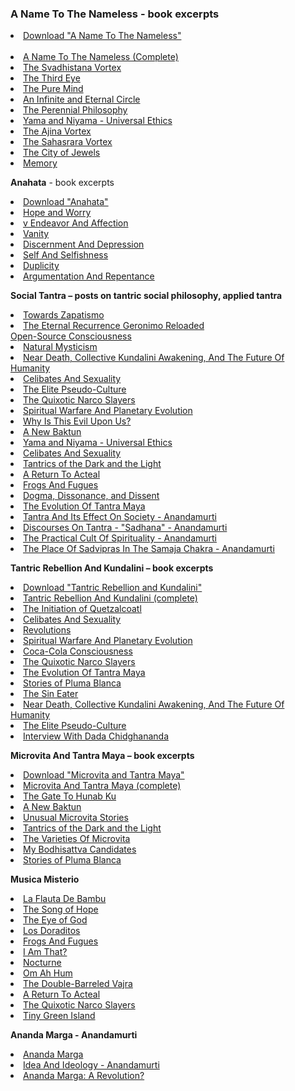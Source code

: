 ### A Name To The Nameless - book excerpts
<li><a href="http://data.elmisterio.org/books/a-name-to-the-nameless.pdf">Download "A Name To The Nameless"</a></li> <li><a href="http://elmisterio.org/a-name-to-the-nameless">  A Name To The Nameless (Complete)</a></li>   <li><a href="http://elmisterio.org/the-svadhistana-vortex">   The Svadhistana Vortex</a></li>  <li><a href="http://elmisterio.org/the-third-eye">   The Third Eye </a></li>  <li><a href="http://elmisterio.org/the-pure-mind">   The Pure Mind </a></li>  <li><a href="http://elmisterio.org/an-infinite-and-eternal-circle">   An Infinite and Eternal Circle </a></li>  <li><a href="http://elmisterio.org/the-perennial-philosophy">   The Perennial Philosophy </a></li>  <li><a href="http://elmisterio.org/yama-and-niyama-universal-ethics">   Yama and Niyama - Universal Ethics </a></li>  <li><a href="http://elmisterio.org/the-ajina-vortex">   The Ajina Vortex </a></li>  <li><a href="http://elmisterio.org/the-sahasrara-vortex">   The Sahasrara Vortex </a></li>  <li><a href="http://elmisterio.org/the-city-of-jewels">   The City of Jewels </a></li>  <li><a href="http://elmisterio.org/memory">   Memory </a> </li> 


<strong>Anahata</strong>  - book excerpts
<li><a href="http://data.elmisterio.org/books/anahata.pdf">Download "Anahata"</a></li> <li><a href="http://elmisterio.org/hope-and-worry">   Hope and Worry </a>   <li><a href="http://elmisterio.org/endeavor-and-affection">v   Endeavor And Affection </a></li>    <li><a href="http://elmisterio.org/vanity">   Vanity </a></li>   <li><a href="http://elmisterio.org/discernment-and-depression">   Discernment And Depression </a> </li>  <li><a href="http://elmisterio.org/self-and-selfishness">   Self And Selfishness </a></li>   <li><a href="http://elmisterio.org/duplicity">   Duplicity </a></li>   <li><a href="http://elmisterio.org/argumentation-and-repentance">   Argumentation And Repentance </a></li>

<strong>Social Tantra – posts on tantric social philosophy, applied tantra</strong>

<li><a href="http://elmisterio.org/towards-zapatismo">   Towards Zapatismo </a>  <li><a href="http://elmisterio.org/the-eternal-recurrence">   The Eternal Recurrence </a>  
<a href="http://elmisterio.org/geronimo-reloaded">   Geronimo Reloaded </a></li>  <a href="http://elmisterio.org/open-source-consciousness">   Open-Source Consciousness </a></li>  <li><a href="http://elmisterio.org/natural-mysticism">   Natural Mysticism </a></li>  <li><a href="http://elmisterio.org/near-death,-collective-kundalini-awakening-and-the-future-of-humanity">   Near Death, Collective Kundalini Awakening, And The Future Of Humanity </a></li>   <li><a href="http://elmisterio.org/celibates-and-sexuality">   Celibates And Sexuality </a> </li>  <li><a href="http://elmisterio.org/the-elite-pseudo-culture">   The Elite Pseudo-Culture </a></li>   <li><a href="http://elmisterio.org/the-quizotic-narco-slayers">   The Quixotic Narco Slayers </a></li> <li><a href="http://elmisterio.org/spiritual-warfare-and-planetary-evolution">   Spiritual Warfare And Planetary Evolution </a></li>   <li><a href="http://elmisterio.org/why-is-this-evil-upon-us?">   Why Is This Evil Upon Us? </a></li>   <li><a href="http://elmisterio.org/a-new-baktun"> A New Baktun</a></li>  <li><a href="http://elmisterio.org/yama-and-niyama-universal-ethics">   Yama and Niyama - Universal Ethics </a>   <li><a href="http://elmisterio.org/celibates-and-sexuality">   Celibates And Sexuality </a>   <li><a href="http://elmisterio.org/tantrics-of-the-dark-and-the-light">   Tantrics of the Dark and the Light </a></li>  <li><a href="http://elmisterio.org/a-return-to-acteal">   A Return To Acteal </a></li>   <li><a href="http://elmisterio.org/frogs-and-fugues">   Frogs And Fugues </a></li>  <li><a href="http://elmisterio.org/dogma-dissonance-and-dissent">   Dogma, Dissonance, and Dissent </a></li>  <li><a href="http://elmisterio.org/the-evolution-of-tantra-maya">   The Evolution Of Tantra Maya </a></li>   <li><a href="http://elmisterio.org/tantra-and-its-effect-on-society--anandamurti">   Tantra And Its Effect On Society - Anandamurti </a> </li>   
<li> <a href="http://elmisterio.org/discourses-on-tantra--anandamurti">   Discourses On Tantra - "Sadhana" - Anandamurti </a> </li>   <li> <a href="http://elmisterio.org/the-practical-cult-of-spirituality--anandamurti">   The Practical Cult Of Spirituality - Anandamurti </a> </li> <li> <a href="http://elmisterio.org/the-place-of-sadvipras-in-the-samaja-cakra--anandamurti ">   The Place Of Sadvipras In The Samaja Chakra - Anandamurti </a> </li>


<strong>Tantric Rebellion And Kundalini – book excerpts</strong>  
<li><a href="http://data.elmisterio.org/books/tantric-rebellion-and-kundalini.pdf">   Download "Tantric Rebellion and Kundalini"</a>
<li><a href="http://elmisterio.org/tantric-rebellion-and-kundalini">   Tantric Rebellion And Kundalini (complete) </a></li>   <li><a href="http://elmisterio.org/the-initiation-of-quetzalcoatl">   The Initiation of Quetzalcoatl </a> </li> <li><a href="http://elmisterio.org/celibates-and-sexuality">   Celibates And Sexuality </a> </li>  <li><a href="http://elmisterio.org/revolutions">   Revolutions </a></li>  <li><a href="http://elmisterio.org/spiritual-warfare-and-planetary-evolution">   Spiritual Warfare And Planetary Evolution </a></li>  <li><a href="http://elmisterio.org/coca-cola-consciousness">   Coca-Cola Consciousness </a> </li>  <li><a href="http://elmisterio.org/the-quizotic-narco-slayers">   The Quixotic Narco Slayers </a></li>   <li><a href="http://elmisterio.org/the-evolution-of-tantra-maya">   The Evolution Of Tantra Maya </a></li> <li><a href="http://elmisterio.org/stories-of-pluma-blanca">   Stories of Pluma Blanca </a></li>  <li><a href="http://elmisterio.org/the-sin-eater">   The Sin Eater </a></li>  <li><a href="http://elmisterio.org/near-death,-collective-kundalini-awakening-and-the-future-of-humanity">   Near Death, Collective Kundalini Awakening, And The Future Of Humanity </a></li>  <li><a href="http://elmisterio.org/the-elite-pseudo-culture">   The Elite Pseudo-Culture </a></li>   <li><a href="http://elmisterio.org/interview-with-dada-chidghananda">   Interview With Dada Chidghananda </a> </li>  


<strong> Microvita And Tantra Maya – book excerpts</strong>
<li><a href="http://data.elmisterio.org/books/microvita-and-tantra-maya.pdf">Download "Microvita and Tantra Maya"</a></li>
<li><a href="http://elmisterio.org/microvita-and-tantra-maya">   Microvita And Tantra Maya (complete) </a></li>  <li><a href="http://elmisterio.org/the-gate-to-hunab-ku">   The Gate To Hunab Ku </a></li>   <li><a href="http://elmisterio.org/a-new-baktun">   A New Baktun </a></li>  <li><a href="http://elmisterio.org/unusual-microvita-stories">   Unusual Microvita Stories </a></li>   <li><a href="http://elmisterio.org/tantrics-of-the-dark-and-the-light">   Tantrics of the Dark and the Light </a></li>   <li><a href="http://elmisterio.org/the-varieties-of-microvita">   The Varieties Of Microvita </a></li>  <li><a href="http://elmisterio.org/my-bodhisattva-candidates">   My Bodhisattva Candidates </a></li>  
<li><a href="http://elmisterio.org/stories-of-pluma-blanca">   Stories of Pluma Blanca </a></li> 


<strong>Musica Misterio</strong>  

<li><a href="http://elmisterio.org/la-flauta-de-bambu">   La Flauta De Bambu </a> </li>
<li><a href="http://elmisterio.org/the-song-of-hope">   The Song of Hope </a> </li>  <li><a href="http://elmisterio.org/the-eye-of-god">   The Eye of God </a> </li>
<li><a href="http://elmisterio.org/los-doraditos">   Los Doraditos </a></li>   <li><a href="http://elmisterio.org/frogs-and-fugues">   Frogs And Fugues </a> </li>  <li><a href="http://elmisterio.org/i-am-that">   I Am That? </a></li>   <li><a href="http://elmisterio.org/nocturen">   Nocturne </a></li>  <li><a href="http://elmisterio.org/om-ah-hum">   Om Ah Hum </a></li>   <li><a href="http://elmisterio.org/the-double-barreled-vajra">   The Double-Barreled Vajra </a> </li>  <li><a href="http://elmisterio.org/a-return-to-acteal">   A Return To Acteal </a> </li>   <li><a href="http://elmisterio.org/the-quizotic-narco-slayers">   The Quixotic Narco Slayers </a></li>    <li><a href="http://elmisterio.org/tiny-green-island">   Tiny Green Island </a></li>   

<strong>Ananda Marga - Anandamurti</strong>  

<li> <a href="http://elmisterio.org/ananda-marga">   Ananda Marga </a></li>   <li><a href="http://elmisterio.org/idea-and-ideology--anandamurti">   Idea And Ideology - Anandamurti</a> </li>   <li><a href="http://elmisterio.org/ananda-marga:-a-revolution?">   Ananda Marga: A Revolution? </a> 
